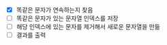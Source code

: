 - [X] 똑같은 문자가 연속하는지 찾음
- [ ] 똑같은 문자가 있는 문자열 인덱스를 저장
- [ ] 해당 인덱스에 있는 문자를 제거해서 새로운 문자열을 만듦
- [ ] 결과를 출력